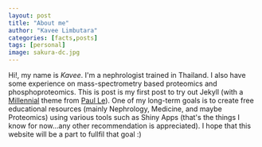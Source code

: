 ```yaml
---
layout: post
title: "About me"
author: "Kavee Limbutara"
categories: [facts,posts]
tags: [personal]
image: sakura-dc.jpg
---
```


Hi!, my name is *Kavee*. I'm a nephrologist trained in Thailand. I also have some experience on mass-spectrometry based proteomics and phosphoproteomics. This is post is my first post to try out Jekyll (with a [Millennial](https://github.com/LeNPaul/Millennial) theme from [Paul Le](https://www.lenpaul.com/)). One of my long-term goals is to create free educational resources (mainly Nephrology, Medicine, and maybe Proteomics) using various tools such as Shiny Apps (that's the things I know for now...any other recommendation is appreciated). I hope that this website will be a part to fullfil that goal :)

